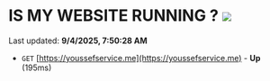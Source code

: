 # IS MY WEBSITE RUNNING ? [![](https://img.shields.io/static/v1?label=Sponsor&message=%E2%9D%A4&logo=GitHub&color=%23fe8e86)](https://github.com/sponsors/Youssef-Lehmam)

Last updated: **9/4/2025, 7:50:28 AM**

- `GET` [https://youssefservice.me](https://youssefservice.me) - **Up** (195ms)
